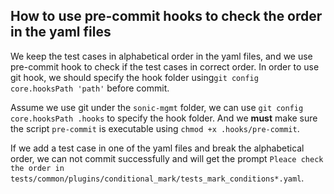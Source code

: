 ## How to use pre-commit hooks to check the order in the yaml files
We keep the test cases in alphabetical order in the yaml files, and we use pre-commit hook to check if the test cases in correct order.
In order to use git hook, we should specify the hook folder using`git config core.hooksPath 'path'` before commit.

Assume we use git under the `sonic-mgmt` folder, we can use `git config core.hooksPath .hooks` to specify the hook folder.
And we **must** make sure the script `pre-commit` is executable using `chmod +x .hooks/pre-commit`.

If we add a test case in one of the yaml files and break the alphabetical order, we can not commit successfully and will get the prompt `Pleace check the order in tests/common/plugins/conditional_mark/tests_mark_conditions*.yaml`.